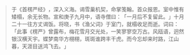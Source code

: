 
> 于《首楞严经》​，深入义海。谒雪巢机契，命掌笺翰。首众报恩。室中惟有矮榻，余无长物。宣和庚子九月中，语寺僧曰：​「一月后不复留此。​」十月二十一往方丈谒饭。将晓，书《渔父词》于室门，就榻收足而逝。词曰：​「此事《楞严》曾露布，梅花雪月交光处，一笑寥寥空万古。风瓯语，迥然银汉横天宇。蝶梦南华方栩栩，斑斑谁跨丰干虎。而今忘却来时路，江山暮，天涯目送鸿飞去。​」
